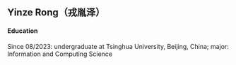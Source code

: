 ## Yinze Rong（戎胤泽）

#### Education

Since 08/2023: undergraduate at Tsinghua University, Beijing, China; major: Information and Computing Science